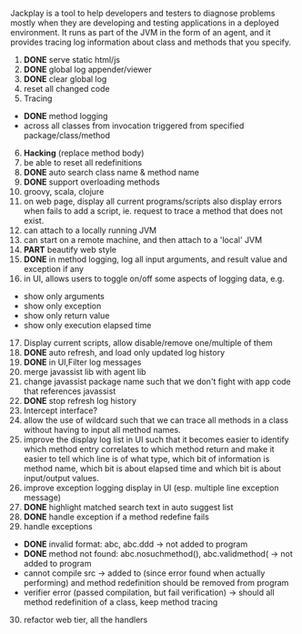 Jackplay is a tool to help developers and testers to diagnose problems mostly when they are developing and testing applications in a deployed environment.
It runs as part of the JVM in the form of an agent, and it provides tracing log information about class and methods that you specify.

1. **DONE** serve static html/js
2. **DONE** global log appender/viewer
3. **DONE** clear global log
4. reset all changed code
5. Tracing
 - **DONE** method logging
 - across all classes from invocation triggered from specified package/class/method
6. **Hacking** (replace method body)
7. be able to reset all redefinitions
8. **DONE** auto search class name & method name
9. **DONE** support overloading methods
10. groovy, scala, clojure
11. on web page, display all current programs/scripts
    also display errors when fails to add a script, ie. request to trace a method that does not exist.
12. can attach to a locally running JVM
13. can start on a remote machine, and then attach to a 'local' JVM
14. **PART** beautify web style
15. **DONE** in method logging, log all input arguments, and result value
    and exception if any
16. in UI, allows users to toggle on/off some aspects of logging data, e.g.
   - show only arguments
   - show only exception
   - show only return value
   - show only execution elapsed time
17. Display current scripts, allow disable/remove one/multiple of them
18. **DONE** auto refresh, and load only updated log history
19. **DONE** in UI,Filter log messages
20. merge javassist lib with agent lib
21. change javassist package name such that we don't fight with app code that references javassist
22. **DONE** stop refresh log history
23. Intercept interface?
24. allow the use of wildcard such that we can trace all methods in a class without having to input all method names.
25. improve the display log list in UI such that it becomes easier to identify which method entry correlates to which method return
    and make it easier to tell which line is of what type, which bit of information is method name, which bit is about elapsed time and which bit is about input/output values.
26. improve exception logging display in UI (esp. multiple line exception message)
27. **DONE** highlight matched search text in auto suggest list
28. **DONE** handle exception if a method redefine fails
29. handle exceptions
 - **DONE** invalid format: abc,  abc.ddd
   -> not added to program
 - **DONE** method not found: abc.nosuchmethod(),  abc.validmethod(
   -> not added to program
 - cannot compile src
   -> added to (since error found when actually performing) and method redefinition should be removed from program
 - verifier error (passed compilation, but fail verification)
   -> should all method redefinition of a class, keep method tracing
30. refactor web tier, all the handlers